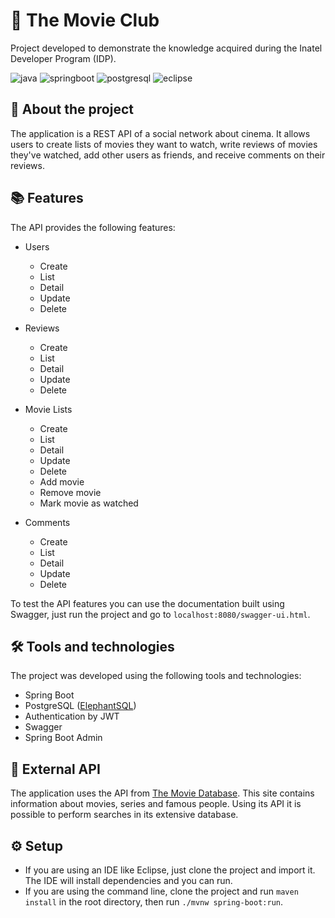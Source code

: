 # :movie_camera: The Movie Club

Project developed to demonstrate the knowledge acquired during the Inatel Developer Program (IDP).

![java](https://img.shields.io/badge/Java-ED8B00?style=for-the-badge&logo=java&logoColor=white) ![springboot](https://img.shields.io/badge/Spring_Boot-F2F4F9?style=for-the-badge&logo=spring-boot) ![postgresql](https://img.shields.io/badge/PostgreSQL-316192?style=for-the-badge&logo=postgresql&logoColor=white) ![eclipse](https://img.shields.io/badge/Eclipse-2C2255?style=for-the-badge&logo=eclipse&logoColor=white) 


## :scroll: About the project

The application is a REST API of a social network about cinema. It allows users to create lists of movies they want to watch, write reviews of movies they've watched, add other users as friends, and receive comments on their reviews.

## :books: Features

The API provides the following features:

- Users
	- Create
	- List
	- Detail
	- Update
	- Delete

- Reviews
	- Create
	- List
	- Detail
	- Update
	- Delete

- Movie Lists
	- Create
	- List
	- Detail
	- Update
	- Delete
	- Add movie
	- Remove movie
	- Mark movie as watched

- Comments
	- Create
	- List
	- Detail
	- Update
	- Delete

To test the API features you can use the documentation built using Swagger, just run the project and go to `localhost:8080/swagger-ui.html`.
 
## :hammer_and_wrench: Tools and technologies

The project was developed using the following tools and technologies:
- Spring Boot
- PostgreSQL ([ElephantSQL](https://www.elephantsql.com/))
- Authentication by JWT
- Swagger
- Spring Boot Admin

## :rocket: External API
The application uses the API from [The Movie Database](https://www.themoviedb.org/?language=pt-BR). This site contains information about movies, series and famous people. Using its API it is possible to perform searches in its extensive database.

## :gear: Setup
- If you are using an IDE like Eclipse, just clone the project and import it. The IDE will install dependencies and you can run.
- If you are using the command line, clone the project and run `maven install` in the root directory, then run `./mvnw spring-boot:run`.
